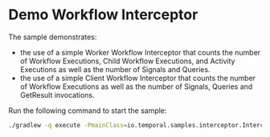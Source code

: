 # Demo Workflow Interceptor

The sample demonstrates: 
- the use of a simple Worker Workflow Interceptor that counts the number of Workflow Executions, Child Workflow Executions, and Activity Executions as well as the number of Signals and Queries.
- the use of a simple Client Workflow Interceptor that counts the number of Workflow Executions as well as the number of Signals, Queries and GetResult invocations.

Run the following command to start the sample:

```bash
./gradlew -q execute -PmainClass=io.temporal.samples.interceptor.InterceptorStarter
```
